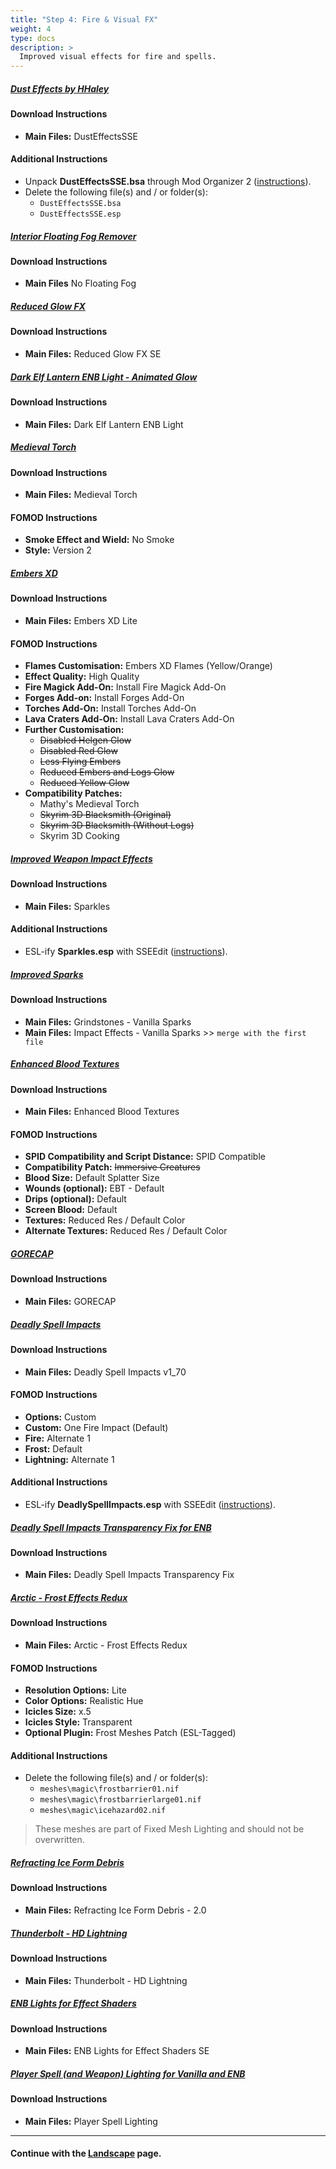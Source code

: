 ```yaml
---
title: "Step 4: Fire & Visual FX"
weight: 4
type: docs
description: >
  Improved visual effects for fire and spells.
---
```


##### [Dust Effects by HHaley](https://www.nexusmods.com/skyrimspecialedition/mods/2407?tab=files)

#### Download Instructions

- **Main Files:** DustEffectsSSE

#### Additional Instructions

- Unpack **DustEffectsSSE.bsa** through Mod Organizer 2 ([instructions](/tpf/guide-resources/basic-instructions/#extracting-bsas)).
- Delete the following file(s) and / or folder(s):
  - `DustEffectsSSE.bsa`
  - `DustEffectsSSE.esp`

##### [Interior Floating Fog Remover](https://www.nexusmods.com/skyrimspecialedition/mods/4298?tab=files)

#### Download Instructions

- **Main Files** No Floating Fog

##### [Reduced Glow FX](https://www.nexusmods.com/skyrimspecialedition/mods/20691?tab=files)

#### Download Instructions

- **Main Files:** Reduced Glow FX SE

##### [Dark Elf Lantern ENB Light - Animated Glow](https://www.nexusmods.com/skyrimspecialedition/mods/63176?tab=files)

#### Download Instructions

- **Main Files:** Dark Elf Lantern ENB Light

##### [Medieval Torch](https://www.nexusmods.com/skyrimspecialedition/mods/27050?tab=files)

#### Download Instructions

- **Main Files:** Medieval Torch

#### FOMOD Instructions

- **Smoke Effect and Wield:** No Smoke
- **Style:** Version 2

##### [Embers XD](https://www.nexusmods.com/skyrimspecialedition/mods/37085?tab=files)

#### Download Instructions

- **Main Files:** Embers XD Lite

#### FOMOD Instructions

- **Flames Customisation:** Embers XD Flames (Yellow/Orange)
- **Effect Quality:** High Quality
- **Fire Magick Add-On:** Install Fire Magick Add-On
- **Forges Add-on:** Install Forges Add-On
- **Torches Add-On:** Install Torches Add-On
- **Lava Craters Add-On:** Install Lava Craters Add-On
- **Further Customisation:**
  - ~~Disabled Helgen Glow~~
  - ~~Disabled Red Glow~~
  - ~~Less Flying Embers~~
  - ~~Reduced Embers and Logs Glow~~
  - ~~Reduced Yellow Glow~~
- **Compatibility Patches:** 
  - Mathy's Medieval Torch
  - ~~Skyrim 3D Blacksmith (Original)~~
  - ~~Skyrim 3D Blacksmith (Without Logs)~~
  - Skyrim 3D Cooking

##### [Improved Weapon Impact Effects](https://www.nexusmods.com/skyrimspecialedition/mods/8936?tab=files)

#### Download Instructions

- **Main Files:** Sparkles

#### Additional Instructions

- ESL-ify **Sparkles.esp** with SSEEdit ([instructions](/tpf/guide-resources/basic-instructions/#esl-ifying-plugins)).

##### [Improved Sparks](https://www.nexusmods.com/skyrimspecialedition/mods/19831?tab=files)

#### Download Instructions

- **Main Files:** Grindstones - Vanilla Sparks
- **Main Files:** Impact Effects - Vanilla Sparks >> `merge with the first file`

##### [Enhanced Blood Textures](https://www.nexusmods.com/skyrimspecialedition/mods/2357?tab=files)

#### Download Instructions

* **Main Files:** Enhanced Blood Textures

#### FOMOD Instructions

- **SPID Compatibility and Script Distance:** SPID Compatible
- **Compatibility Patch:** ~~Immersive Creatures~~
- **Blood Size:** Default Splatter Size
- **Wounds (optional):** EBT - Default
- **Drips (optional):** Default
- **Screen Blood:** Default
- **Textures:** Reduced Res / Default Color
- **Alternate Textures:** Reduced Res / Default Color

##### [GORECAP](https://www.nexusmods.com/skyrimspecialedition/mods/16440?tab=files)

#### Download Instructions

- **Main Files:** GORECAP

##### [Deadly Spell Impacts](https://www.nexusmods.com/skyrimspecialedition/mods/12939?tab=files)

#### Download Instructions

- **Main Files:** Deadly Spell Impacts v1_70

#### FOMOD Instructions

- **Options:** Custom
- **Custom:** One Fire Impact (Default)
- **Fire:** Alternate 1
- **Frost:** Default
- **Lightning:** Alternate 1

#### Additional Instructions

- ESL-ify **DeadlySpellImpacts.esp** with SSEEdit ([instructions](/tpf/guide-resources/basic-instructions/#esl-ifying-plugins)).

##### [Deadly Spell Impacts Transparency Fix for ENB](https://www.nexusmods.com/skyrimspecialedition/mods/41284?tab=files)

#### Download Instructions

- **Main Files:** Deadly Spell Impacts Transparency Fix

##### [Arctic - Frost Effects Redux](https://www.nexusmods.com/skyrimspecialedition/mods/29817?tab=files)

#### Download Instructions

- **Main Files:** Arctic - Frost Effects Redux

#### FOMOD Instructions

- **Resolution Options:** Lite
- **Color Options:** Realistic Hue
- **Icicles Size:** x.5
- **Icicles Style:** Transparent
- **Optional Plugin:** Frost Meshes Patch (ESL-Tagged)

#### Additional Instructions

- Delete the following file(s) and / or folder(s):
  - `meshes\magic\frostbarrier01.nif`
  - `meshes\magic\frostbarrierlarge01.nif`
  - `meshes\magic\icehazard02.nif`

> These meshes are part of Fixed Mesh Lighting and should not be overwritten.

##### [Refracting Ice Form Debris](https://www.nexusmods.com/skyrimspecialedition/mods/18384?tab=files)

#### Download Instructions

- **Main Files:** Refracting Ice Form Debris - 2.0

##### [Thunderbolt - HD Lightning](https://www.nexusmods.com/skyrimspecialedition/mods/46024?tab=files)

#### Download Instructions

- **Main Files:** Thunderbolt - HD Lightning

##### [ENB Lights for Effect Shaders](https://www.nexusmods.com/skyrimspecialedition/mods/56362?tab=files)

#### Download Instructions

- **Main Files:** ENB Lights for Effect Shaders SE

##### [Player Spell (and Weapon) Lighting for Vanilla and ENB](https://www.nexusmods.com/skyrimspecialedition/mods/56830?tab=files)

#### Download Instructions

- **Main Files:** Player Spell Lighting

---

#### Continue with the [Landscape](/tpf/mod-installation-2/step-5/) page.